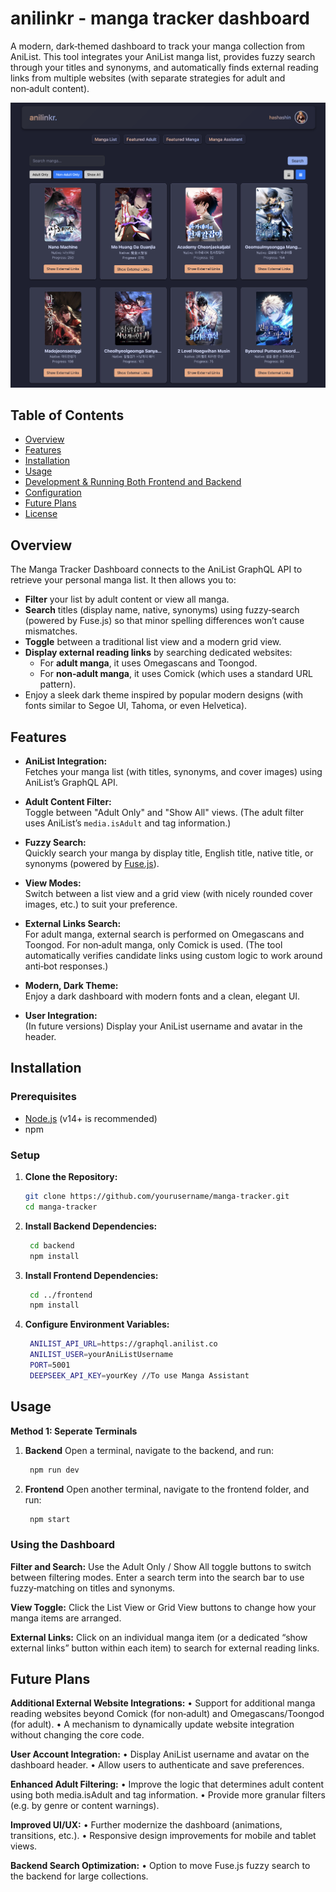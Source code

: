# anilinkr - manga tracker dashboard

A modern, dark‑themed dashboard to track your manga collection from AniList. This tool integrates your AniList manga list, provides fuzzy search through your titles and synonyms, and automatically finds external reading links from multiple websites (with separate strategies for adult and non‑adult content).

![Alt text](anilinkr1.png)

## Table of Contents

- [Overview](#overview)
- [Features](#features)
- [Installation](#installation)
- [Usage](#usage)
- [Development & Running Both Frontend and Backend](#development--running-both-frontend-and-backend)
- [Configuration](#configuration)
- [Future Plans](#future-plans)
- [License](#license)

## Overview

The Manga Tracker Dashboard connects to the AniList GraphQL API to retrieve your personal manga list. It then allows you to:
- **Filter** your list by adult content or view all manga.
- **Search** titles (display name, native, synonyms) using fuzzy‑search (powered by Fuse.js) so that minor spelling differences won’t cause mismatches.
- **Toggle** between a traditional list view and a modern grid view.
- **Display external reading links** by searching dedicated websites:
  - For **adult manga**, it uses Omegascans and Toongod.
  - For **non‑adult manga**, it uses Comick (which uses a standard URL pattern).
- Enjoy a sleek dark theme inspired by popular modern designs (with fonts similar to Segoe UI, Tahoma, or even Helvetica).

## Features

- **AniList Integration:**  
  Fetches your manga list (with titles, synonyms, and cover images) using AniList’s GraphQL API.
  
- **Adult Content Filter:**  
  Toggle between "Adult Only" and "Show All" views. (The adult filter uses AniList’s `media.isAdult` and tag information.)
  
- **Fuzzy Search:**  
  Quickly search your manga by display title, English title, native title, or synonyms (powered by [Fuse.js](https://fusejs.io/)).

- **View Modes:**  
  Switch between a list view and a grid view (with nicely rounded cover images, etc.) to suit your preference.

- **External Links Search:**  
  For adult manga, external search is performed on Omegascans and Toongod. For non‑adult manga, only Comick is used. (The tool automatically verifies candidate links using custom logic to work around anti‑bot responses.)

- **Modern, Dark Theme:**  
  Enjoy a dark dashboard with modern fonts and a clean, elegant UI.

- **User Integration:**  
  (In future versions) Display your AniList username and avatar in the header.

## Installation

### Prerequisites

- [Node.js](https://nodejs.org/) (v14+ is recommended)
- npm

### Setup

1. **Clone the Repository:**
   ```bash
   git clone https://github.com/yourusername/manga-tracker.git
   cd manga-tracker
2. **Install Backend Dependencies:**
   ```bash
    cd backend
    npm install
3. **Install Frontend Dependencies:**
   ```bash
    cd ../frontend
    npm install
4. **Configure Environment Variables:**
   ```bash
    ANILIST_API_URL=https://graphql.anilist.co
    ANILIST_USER=yourAniListUsername
    PORT=5001
    DEEPSEEK_API_KEY=yourKey //To use Manga Assistant
   
## Usage

**Method 1: Seperate Terminals**
  1. **Backend**
     Open a terminal, navigate to the backend, and run:
     ```bash
      npm run dev
  2. **Frontend**
     Open another terminal, navigate to the frontend folder, and run:
     ```bash
      npm start
     
### Using the Dashboard
**Filter and Search:**
Use the Adult Only / Show All toggle buttons to switch between filtering modes.
Enter a search term into the search bar to use fuzzy‑matching on titles and synonyms.

**View Toggle:**
Click the List View or Grid View buttons to change how your manga items are arranged.

**External Links:**
Click on an individual manga item (or a dedicated “show external links” button within each item) to search for external reading links.

## Future Plans

**Additional External Website Integrations:**
    • Support for additional manga reading websites beyond Comick (for non‑adult) and Omegascans/Toongod (for adult).
    • A mechanism to dynamically update website integration without changing the core code.

**User Account Integration:**
    • Display AniList username and avatar on the dashboard header.
    • Allow users to authenticate and save preferences.

**Enhanced Adult Filtering:**
    • Improve the logic that determines adult content using both media.isAdult and tag information.
    • Provide more granular filters (e.g. by genre or content warnings).

**Improved UI/UX:**
    • Further modernize the dashboard (animations, transitions, etc.).
    • Responsive design improvements for mobile and tablet views.

**Backend Search Optimization:**
    • Option to move Fuse.js fuzzy search to the backend for large collections.
